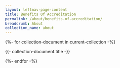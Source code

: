 ```yaml
---
layout: leftnav-page-content
title: Benefits Of Accreditation
permalink: /about/benefits-of-accreditation/
breadcrumb: About
collection_name: about
---
```

{%- for collection-document in current-collection -%}
  <p>{{- collection-document.title -}}</p>
{%- endfor -%}

